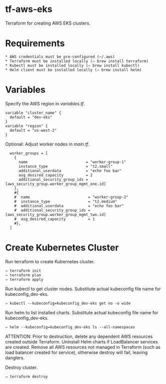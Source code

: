 # tf-aws-eks

Terraform for creating AWS EKS clusters.

# Requirements

```
* AWS credentials must be pre-configured (~/.aws)
* Terraform must be installed locally (⇒ brew install terraform)
* Kubectl must be installed locally (⇒ brew install kubectl)
* Helm client must be installed locally (⇒ brew install helm)
```

# Variables

Specify the AWS region in _variables.tf_.

```
variable "cluster_name" {
  default = "dev-eks"
}
variable "region" {
  default = "us-west-2"
}
```

Optional: Adjust worker nodes in _main.tf_.

```
  worker_groups = [
    {
      name                          = "worker-group-1"
      instance_type                 = "t2.small"
      additional_userdata           = "echo foo bar"
      asg_desired_capacity          = 2
      additional_security_group_ids = [aws_security_group.worker_group_mgmt_one.id]
    },
    #{
    #  name                          = "worker-group-2"
    #  instance_type                 = "t2.medium"
    #  additional_userdata           = "echo foo bar"
    #  additional_security_group_ids = [aws_security_group.worker_group_mgmt_two.id]
    #  asg_desired_capacity          = 1
    #},
  ]
```

# Create Kubernetes Cluster

Run terraform to create Kubernetes cluster.  

```
⇒ terraform init  
⇒ terraform plan  
⇒ terraform apply  
```

Run kubectl to get cluster nodes. Substitute actual kubeconfig file 
name for kubeconfig_dev-eks.

```
⇒ kubectl --kubeconfig=kubeconfig_dev-eks get no -o wide
```

Run helm to list installed charts.  Substitute actual kubeconfig file 
name for kubeconfig_dev-eks.

```
⇒ helm --kubeconfig=kubeconfig_dev-eks ls --all-namespaces
```

ATTENTION:
Prior to destruction, delete any dependent AWS resources created outside 
Terraform.  Uninstall Helm charts if LoadBalancer services are created.
Remove all AWS resources not managed in Terraform  (such as load balancer 
created for service), otherwise destroy will fail, leaving danglers.

Destroy cluster.  

```
⇒ terraform destroy  
```
